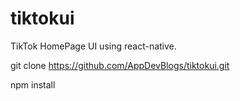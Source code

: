 # tiktokui
TikTok HomePage UI using react-native.


git clone https://github.com/AppDevBlogs/tiktokui.git

npm install

